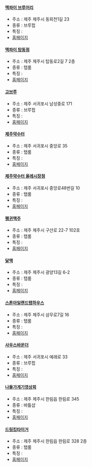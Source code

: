 #### [맥파이 브루어리](https://map.naver.com/v5/entry/place/38350155) 
 - 주소 : 제주 제주시 동회천1길 23
- 종류 : 브루펍
 - 특징 : 
- [홈페이지](http://www.magpiebrewing.com/)
#### [맥파이 탑동점](https://map.naver.com/v5/entry/place/35877514) 
 - 주소 : 제주  제주시 탑동로2길 7 2층
- 종류 : 탭룸
 - 특징 : 
- [홈페이지](http://www.magpiebrewing.com/)
#### [고브루](https://map.naver.com/v5/entry/place/1159492732) 
 - 주소 : 제주 서귀포시 남성중로 171
- 종류 : 브루펍
 - 특징 : 
- [홈페이지](http://www.instagram.com/gobrew_jeju)
#### [제주약수터](https://map.naver.com/v5/entry/place/1259656724) 
 - 주소 : 제주 서귀포시 중앙로 35
- 종류 : 탭룸
 - 특징 : 
- [홈페이지](http://www.instagram.com/jeju_beer_fountain)
#### [제주약수터 올레시장점](https://map.naver.com/v5/entry/place/1777244767) 
 - 주소 : 제주 서귀포시 중앙로48번길 10
- 종류 : 탭룸
 - 특징 : 
- [홈페이지](http://www.instagram.com/jeju_beer_fountain)
#### [펭귄맥주](https://map.naver.com/v5/entry/place/1618293647) 
 - 주소 : 제주 제주시 구산로 22-7 102호
- 종류 : 탭룸
 - 특징 : 
- [홈페이지](https://www.instagram.com/penguin_beer_jeju/)
#### [달맥](https://map.naver.com/v5/entry/place/1098048149) 
 - 주소 : 제주 제주시 광양13길 6-2
- 종류 : 탭룸
 - 특징 : 
- [홈페이지](http://instagram.com/moonbeer_jeju)
#### [스톤아일랜드탭하우스](https://map.naver.com/v5/entry/place/1244422132) 
 - 주소 : 제주 제주시 삼무로7길 16 
- 종류 : 탭룸
 - 특징 : 
- [홈페이지](http://instagram.com/stoneisland_taphouse)
#### [사우스바운더](https://map.naver.com/v5/entry/place/1655818658) 
 - 주소 : 제주 서귀포시 예래로 33
- 종류 : 브루펍
 - 특징 : 
- [홈페이지](https://www.instagram.com/southbounderbrewery/)
#### [나들가게기영상회](https://map.naver.com/v5/entry/place/30991666) 
 - 주소 : 제주 제주시 한림읍 한림로 345
- 종류 : 바틀샵
 - 특징 : 
- [홈페이지](https://www.instagram.com/josiesbottleshop/)
#### [드링킹타이거](https://naver.me/53Xnk1ZU) 
 - 주소 : 제주 제주시 한림읍 한림로 328 2층
- 종류 : 탭룸
 - 특징 : 
- [홈페이지](https://www.instagram.com/drinkingtiger)
